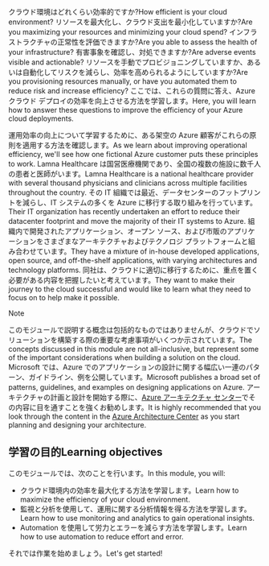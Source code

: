 <span data-ttu-id="894f6-101">クラウド環境はどれくらい効率的ですか?</span><span class="sxs-lookup"><span data-stu-id="894f6-101">How efficient is your cloud environment?</span></span> <span data-ttu-id="894f6-102">リソースを最大化し、クラウド支出を最小化していますか?</span><span class="sxs-lookup"><span data-stu-id="894f6-102">Are you maximizing your resources and minimizing your cloud spend?</span></span> <span data-ttu-id="894f6-103">インフラストラクチャの正常性を評価できますか?</span><span class="sxs-lookup"><span data-stu-id="894f6-103">Are you able to assess the health of your infrastructure?</span></span> <span data-ttu-id="894f6-104">有害事象を確認し、対処できますか?</span><span class="sxs-lookup"><span data-stu-id="894f6-104">Are adverse events visible and actionable?</span></span> <span data-ttu-id="894f6-105">リソースを手動でプロビジョニングしていますか、あるいは自動化してリスクを減らし、効率を高められるようにしていますか?</span><span class="sxs-lookup"><span data-stu-id="894f6-105">Are you provisioning resources manually, or have you automated them to reduce risk and increase efficiency?</span></span> <span data-ttu-id="894f6-106">ここでは、これらの質問に答え、Azure クラウド デプロイの効率を向上させる方法を学習します。</span><span class="sxs-lookup"><span data-stu-id="894f6-106">Here, you will learn how to answer these questions to improve the efficiency of your Azure cloud deployments.</span></span>

<span data-ttu-id="894f6-107">運用効率の向上について学習するために、ある架空の Azure 顧客がこれらの原則を適用する方法を確認します。</span><span class="sxs-lookup"><span data-stu-id="894f6-107">As we learn about improving operational efficiency, we'll see how one fictional Azure customer puts these principles to work.</span></span> <span data-ttu-id="894f6-108">Lamna Healthcare は国営医療機関であり、全国の複数の施設に数千人の患者と医師がいます。</span><span class="sxs-lookup"><span data-stu-id="894f6-108">Lamna Healthcare is a national healthcare provider with several thousand physicians and clinicians across multiple facilities throughout the country.</span></span> <span data-ttu-id="894f6-109">その IT 組織では最近、データセンターのフットプリントを減らし、IT システムの多くを Azure に移行する取り組みを行っています。</span><span class="sxs-lookup"><span data-stu-id="894f6-109">Their IT organization has recently undertaken an effort to reduce their datacenter footprint and move the majority of their IT systems to Azure.</span></span> <span data-ttu-id="894f6-110">組織内で開発されたアプリケーション、オープン ソース、および市販のアプリケーションをさまざまなアーキテクチャおよびテクノロジ プラットフォームと組み合わせています。</span><span class="sxs-lookup"><span data-stu-id="894f6-110">They have a mixture of in-house developed applications, open source, and off-the-shelf applications, with varying architectures and technology platforms.</span></span> <span data-ttu-id="894f6-111">同社は、クラウドに適切に移行するために、重点を置く必要がある内容を把握したいと考えています。</span><span class="sxs-lookup"><span data-stu-id="894f6-111">They want to make their journey to the cloud successful and would like to learn what they need to focus on to help make it possible.</span></span>

> [!NOTE]
> <span data-ttu-id="894f6-112">このモジュールで説明する概念は包括的なものではありませんが、クラウドでソリューションを構築する際の重要な考慮事項がいくつか示されています。</span><span class="sxs-lookup"><span data-stu-id="894f6-112">The concepts discussed in this module are not all-inclusive, but represent some of the important considerations when building a solution on the cloud.</span></span> <span data-ttu-id="894f6-113">Microsoft では、Azure でのアプリケーションの設計に関する幅広い一連のパターン、ガイドライン、例を公開しています。</span><span class="sxs-lookup"><span data-stu-id="894f6-113">Microsoft publishes a broad set of patterns, guidelines, and examples on designing applications on Azure.</span></span> <span data-ttu-id="894f6-114">アーキテクチャの計画と設計を開始する際に、[Azure アーキテクチャ センター](https://docs.microsoft.com/azure/architecture/)でその内容に目を通すことを強くお勧めします。</span><span class="sxs-lookup"><span data-stu-id="894f6-114">It is highly recommended that you look through the content in the [Azure Architecture Center](https://docs.microsoft.com/azure/architecture/) as you start planning and designing your architecture.</span></span>

## <a name="learning-objectives"></a><span data-ttu-id="894f6-115">学習の目的</span><span class="sxs-lookup"><span data-stu-id="894f6-115">Learning objectives</span></span>

<span data-ttu-id="894f6-116">このモジュールでは、次のことを行います。</span><span class="sxs-lookup"><span data-stu-id="894f6-116">In this module, you will:</span></span>

- <span data-ttu-id="894f6-117">クラウド環境内の効率を最大化する方法を学習します。</span><span class="sxs-lookup"><span data-stu-id="894f6-117">Learn how to maximize the efficiency of your cloud environment.</span></span>
- <span data-ttu-id="894f6-118">監視と分析を使用して、運用に関する分析情報を得る方法を学習します。</span><span class="sxs-lookup"><span data-stu-id="894f6-118">Learn how to use monitoring and analytics to gain operational insights.</span></span>
- <span data-ttu-id="894f6-119">Automation を使用して労力とエラーを減らす方法を学習します。</span><span class="sxs-lookup"><span data-stu-id="894f6-119">Learn how to use automation to reduce effort and error.</span></span>

<span data-ttu-id="894f6-120">それでは作業を始めましょう。</span><span class="sxs-lookup"><span data-stu-id="894f6-120">Let's get started!</span></span>